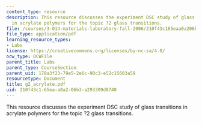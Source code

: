 ```yaml
---
content_type: resource
description: This resource discusses the experiment DSC study of glass transitions
  in acrylate polymers for the topic ?2 glass transitions.
file: /courses/3-014-materials-laboratory-fall-2006/210f43c165eaa0a206b3a293309d8740_g2_acrylate.pdf
file_type: application/pdf
learning_resource_types:
- Labs
license: https://creativecommons.org/licenses/by-nc-sa/4.0/
ocw_type: OCWFile
parent_title: Labs
parent_type: CourseSection
parent_uid: 178a3f23-79e5-2e6c-90c3-e52c15603a59
resourcetype: Document
title: g2_acrylate.pdf
uid: 210f43c1-65ea-a0a2-06b3-a293309d8740
---
```

This resource discusses the experiment DSC study of glass transitions in acrylate polymers for the topic ?2 glass transitions.